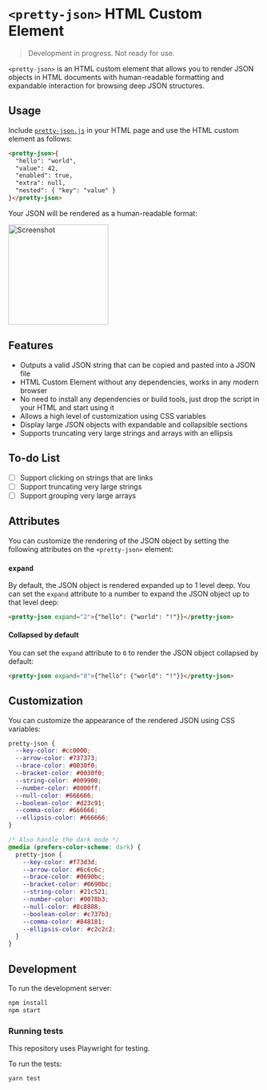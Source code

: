 # `<pretty-json>` HTML Custom Element

> Development in progress. Not ready for use.

`<pretty-json>` is an HTML custom element that allows you to render JSON objects in HTML documents with human-readable formatting and expandable interaction for browsing deep JSON structures.

## Usage

Include [`pretty-json.js`](https://github.com/mohsen1/pretty-json/blob/main/src/index.js) in your HTML page and use the HTML custom element as follows:

<!-- prettier-ignore-start -->
```html
<pretty-json>{
  "hello": "world",
  "value": 42,
  "enabled": true,
  "extra": null,
  "nested": { "key": "value" }
}</pretty-json>
````
<!-- prettier-ignore-end -->

Your JSON will be rendered as a human-readable format:

<picture>
  <source media="(prefers-color-scheme: dark)" srcset="screenshot-dark.png">
  <source media="(prefers-color-scheme: light)" srcset="screenshot.png">
  <img src="screenshot.png" alt="Screenshot" width="200px" />
</picture>

## Features

- Outputs a valid JSON string that can be copied and pasted into a JSON file
- HTML Custom Element without any dependencies, works in any modern browser
- No need to install any dependencies or build tools, just drop the script in your HTML and start using it
- Allows a high level of customization using CSS variables
- Display large JSON objects with expandable and collapsible sections
- Supports truncating very large strings and arrays with an ellipsis

## To-do List

- [ ] Support clicking on strings that are links
- [ ] Support truncating very large strings
- [ ] Support grouping very large arrays

## Attributes

You can customize the rendering of the JSON object by setting the following attributes on the `<pretty-json>` element:

### `expand`

By default, the JSON object is rendered expanded up to 1 level deep. You can set the `expand` attribute to a number to expand the JSON object up to that level deep:

```html
<pretty-json expand="2">{"hello": {"world": "!"}}</pretty-json>
```

#### Collapsed by default

You can set the `expand` attribute to `0` to render the JSON object collapsed by default:

```html
<pretty-json expand="0">{"hello": {"world": "!"}}</pretty-json>
```

## Customization

You can customize the appearance of the rendered JSON using CSS variables:

```css
pretty-json {
  --key-color: #cc0000;
  --arrow-color: #737373;
  --brace-color: #0030f0;
  --bracket-color: #0030f0;
  --string-color: #009900;
  --number-color: #0000ff;
  --null-color: #666666;
  --boolean-color: #d23c91;
  --comma-color: #666666;
  --ellipsis-color: #666666;
}

/* Also handle the dark mode */
@media (prefers-color-scheme: dark) {
  pretty-json {
    --key-color: #f73d3d;
    --arrow-color: #6c6c6c;
    --brace-color: #0690bc;
    --bracket-color: #0690bc;
    --string-color: #21c521;
    --number-color: #0078b3;
    --null-color: #8c8888;
    --boolean-color: #c737b3;
    --comma-color: #848181;
    --ellipsis-color: #c2c2c2;
  }
}
```

## Development

To run the development server:

```bash
npm install
npm start
```

### Running tests

This repository uses Playwright for testing.

To run the tests:

```bash
yarn test
```
